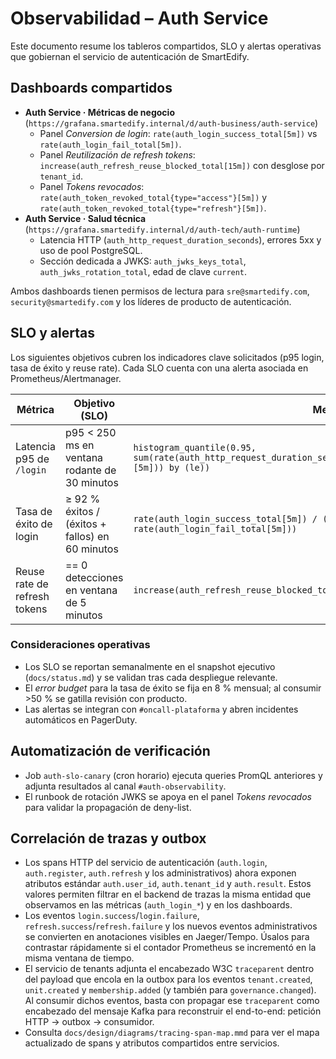 # Observabilidad – Auth Service

Este documento resume los tableros compartidos, SLO y alertas operativas que gobiernan el servicio de autenticación de SmartEdify.

## Dashboards compartidos
- **Auth Service · Métricas de negocio** (`https://grafana.smartedify.internal/d/auth-business/auth-service`)
  - Panel *Conversion de login*: `rate(auth_login_success_total[5m])` vs `rate(auth_login_fail_total[5m])`.
  - Panel *Reutilización de refresh tokens*: `increase(auth_refresh_reuse_blocked_total[15m])` con desglose por `tenant_id`.
  - Panel *Tokens revocados*: `rate(auth_token_revoked_total{type="access"}[5m])` y `rate(auth_token_revoked_total{type="refresh"}[5m])`.
- **Auth Service · Salud técnica** (`https://grafana.smartedify.internal/d/auth-tech/auth-runtime`)
  - Latencia HTTP (`auth_http_request_duration_seconds`), errores 5xx y uso de pool PostgreSQL.
  - Sección dedicada a JWKS: `auth_jwks_keys_total`, `auth_jwks_rotation_total`, edad de clave `current`.

Ambos dashboards tienen permisos de lectura para `sre@smartedify.com`, `security@smartedify.com` y los líderes de producto de autenticación.

## SLO y alertas
Los siguientes objetivos cubren los indicadores clave solicitados (p95 login, tasa de éxito y reuse rate). Cada SLO cuenta con una alerta asociada en Prometheus/Alertmanager.

| Métrica | Objetivo (SLO) | Medición | Regla de alerta |
|---------|----------------|----------|-----------------|
| Latencia p95 de `/login` | p95 < 250 ms en ventana rodante de 30 minutos | `histogram_quantile(0.95, sum(rate(auth_http_request_duration_seconds_bucket{route="/login",status="200"}[5m])) by (le))` | `> 0.25` por 15 minutos dispara **AuthLoginLatencyP95Degraded** (warning). |
| Tasa de éxito de login | ≥ 92 % éxitos / (éxitos + fallos) en 60 minutos | `rate(auth_login_success_total[5m]) / (rate(auth_login_success_total[5m]) + rate(auth_login_fail_total[5m]))` | `< 0.92` durante 20 minutos activa **AuthLoginSuccessDrop** (critical si <0.85). |
| Reuse rate de refresh tokens | == 0 detecciones en ventana de 5 minutos | `increase(auth_refresh_reuse_blocked_total[5m])` | `> 0` por 5 minutos emite **AuthRefreshReuseDetected** (critical). |

### Consideraciones operativas
- Los SLO se reportan semanalmente en el snapshot ejecutivo (`docs/status.md`) y se validan tras cada despliegue relevante.
- El *error budget* para la tasa de éxito se fija en 8 % mensual; al consumir >50 % se gatilla revisión con producto.
- Las alertas se integran con `#oncall-plataforma` y abren incidentes automáticos en PagerDuty.

## Automatización de verificación
- Job `auth-slo-canary` (cron horario) ejecuta queries PromQL anteriores y adjunta resultados al canal `#auth-observability`.
- El runbook de rotación JWKS se apoya en el panel *Tokens revocados* para validar la propagación de deny-list.

## Correlación de trazas y outbox
- Los spans HTTP del servicio de autenticación (`auth.login`, `auth.register`, `auth.refresh` y los administrativos) ahora exponen
  atributos estándar `auth.user_id`, `auth.tenant_id` y `auth.result`. Estos valores permiten filtrar en el backend de trazas la misma
  entidad que observamos en las métricas (`auth_login_*`) y en los dashboards.
- Los eventos `login.success`/`login.failure`, `refresh.success`/`refresh.failure` y los nuevos eventos administrativos se convierten
  en anotaciones visibles en Jaeger/Tempo. Úsalos para contrastar rápidamente si el contador Prometheus se incrementó en la misma
  ventana de tiempo.
- El servicio de tenants adjunta el encabezado W3C `traceparent` dentro del payload que encola en la outbox para los eventos
  `tenant.created`, `unit.created` y `membership.added` (y también para `governance.changed`). Al consumir dichos eventos, basta
  con propagar ese `traceparent` como encabezado del mensaje Kafka para reconstruir el end-to-end: petición HTTP → outbox →
  consumidor.
- Consulta `docs/design/diagrams/tracing-span-map.mmd` para ver el mapa actualizado de spans y atributos compartidos entre servicios.
